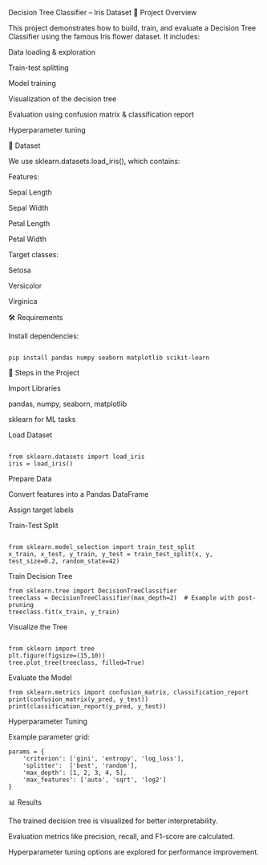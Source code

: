 Decision Tree Classifier – Iris Dataset
📌 Project Overview

This project demonstrates how to build, train, and evaluate a Decision Tree Classifier using the famous Iris flower dataset.
It includes:

Data loading & exploration

Train-test splitting

Model training

Visualization of the decision tree

Evaluation using confusion matrix & classification report

Hyperparameter tuning

📂 Dataset

We use sklearn.datasets.load_iris(), which contains:

Features:

Sepal Length

Sepal Width

Petal Length

Petal Width

Target classes:

Setosa

Versicolor

Virginica

🛠️ Requirements

Install dependencies:
```

pip install pandas numpy seaborn matplotlib scikit-learn
```

🚀 Steps in the Project

Import Libraries

pandas, numpy, seaborn, matplotlib

sklearn for ML tasks

Load Dataset
```

from sklearn.datasets import load_iris
iris = load_iris()
```

Prepare Data

Convert features into a Pandas DataFrame

Assign target labels

Train-Test Split
```

from sklearn.model_selection import train_test_split
x_train, x_test, y_train, y_test = train_test_split(x, y, test_size=0.2, random_state=42)

```
Train Decision Tree
```
from sklearn.tree import DecisionTreeClassifier
treeclass = DecisionTreeClassifier(max_depth=2)  # Example with post-pruning
treeclass.fit(x_train, y_train)
```

Visualize the Tree
```

from sklearn import tree
plt.figure(figsize=(15,10))
tree.plot_tree(treeclass, filled=True)
```

Evaluate the Model
```
from sklearn.metrics import confusion_matrix, classification_report
print(confusion_matrix(y_pred, y_test))
print(classification_report(y_pred, y_test))
```

Hyperparameter Tuning

Example parameter grid:
```
params = {
    'criterion': ['gini', 'entropy', 'log_loss'],
    'splitter':  ['best', 'random'],
    'max_depth': [1, 2, 3, 4, 5],
    'max_features': ['auto', 'sqrt', 'log2']
}
```
📊 Results

The trained decision tree is visualized for better interpretability.

Evaluation metrics like precision, recall, and F1-score are calculated.

Hyperparameter tuning options are explored for performance improvement.
